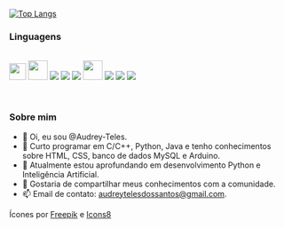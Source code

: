 <!--![Anurag's GitHub stats](https://github-readme-stats.vercel.app/api?username=Audrey-Teles&show_icons=true&theme=vue-dark)-->   
[![Top Langs](https://github-readme-stats.vercel.app/api/top-langs/?username=Audrey-Teles&hide=java,html,css&theme=vue-dark)](https://github.com/anuraghazra/github-readme-stats)

<h3>Linguagens</h3>
<br><div>
   <img src="https://user-images.githubusercontent.com/68817384/145720834-9a644d88-592a-4919-b92d-50f69aee5519.png" width="30"/>
   <img src="https://user-images.githubusercontent.com/68817384/145720981-e5ba0433-3f3d-4a97-a6fb-5a7f2f3f9146.png" width="35"/>
   <img src="https://img.icons8.com/color/40/000000/c-programming.png"/>
   <img src="https://img.icons8.com/color/40/000000/c-plus-plus-logo.png"/>
   <img src="https://img.icons8.com/offices/40/000000/php-logo.png"/>
   <img src="https://img.icons8.com/color/40/000000/arduino.png" width="35"/>
   <img src="https://img.icons8.com/color/40/000000/mysql-logo.png"/>
   <img src="https://img.icons8.com/color/40/000000/html-5--v1.png"/>
   <img src="https://img.icons8.com/color/40/000000/css3.png"/>
   
   
</div>
<!--
<h3>Frameworks</h3>
<br><div>
   <img src="https://img.icons8.com/color/40/000000/bootstrap.png"/>
   <img src="https://img.icons8.com/fluency/40/000000/flask.png"/>
<div>
-->   
</div>

<br><h3>Sobre mim</h3>
- 👋 Oi, eu sou @Audrey-Teles.
- 👀 Curto programar em C/C++, Python, Java e tenho conhecimentos sobre HTML, CSS, banco de dados MySQL e Arduino.
- 🌱 Atualmente estou aprofundando em desenvolvimento Python e Inteligência Artificial.
- 💞️ Gostaria de compartilhar meus conhecimentos com a comunidade.
- 📫 Email de contato: audreytelesdossantos@gmail.com.


Ícones por <a href="https://www.freepik.com" title="Freepik">Freepik</a> e <a href="https://icons8.com.br/" title="Icons8">Icons8</a>
